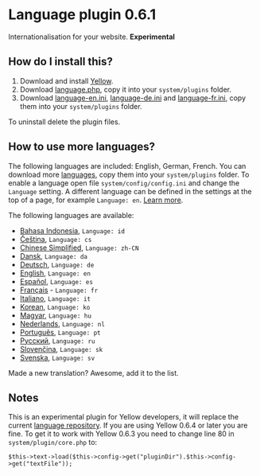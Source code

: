 Language plugin 0.6.1
======================
Internationalisation for your website. **Experimental**

How do I install this?
----------------------
1. Download and install [Yellow](https://github.com/datenstrom/yellow/).  
2. Download [language.php](language.php?raw=true), copy it into your `system/plugins` folder.  
3. Download [language-en.ini](language/language-en.ini?raw=true), [language-de.ini](language/language-de.ini?raw=true) and [language-fr.ini](language/language-fr.ini?raw=true), copy them into your `system/plugins` folder. 

To uninstall delete the plugin files.

How to use more languages?
--------------------------
The following languages are included: English, German, French. You can download more [languages](languages), copy them into your `system/plugins` folder. To enable a language open file `system/config/config.ini` and change the `Language` setting. A different language can be defined in the settings at the top of a page, for example `Language: en`. [Learn more](https://github.com/datenstrom/yellow/wiki/Language-configuration).

The following languages are available:

* [Bahasa Indonesia](language/language-id.ini?raw=true), `Language: id`
* [Čeština](language/language-cs.ini?raw=true), `Language: cs`
* [Chinese Simplified](language/language-zh-CN.ini?raw=true), `Language: zh-CN`
* [Dansk](language/language-da.ini?raw=true), `Language: da`
* [Deutsch](language/language-de.ini?raw=true), `Language: de`
* [English](language/language-en.ini?raw=true), `Language: en`
* [Español](language/language-es.ini?raw=true), `Language: es`
* [Français](language/language-fr.ini?raw=true) - `Language: fr`
* [Italiano](language/language-it.ini?raw=true), `Language: it`
* [Korean](language/language-ko.ini?raw=true), `Language: ko`
* [Magyar](language/language-hu.ini?raw=true), `Language: hu`
* [Nederlands](language/language-nl.ini?raw=true), `Language: nl`
* [Português](language/language-pt.ini?raw=true), `Language: pt`
* [Русский](language/language-ru.ini?raw=true), `Language: ru`
* [Slovenčina](language/language-sk.ini?raw=true), `Language: sk`
* [Svenska](language/language-sv.ini?raw=true), `Language: sv`

Made a new translation? Awesome, add it to the list.

Notes
-----
This is an experimental plugin for Yellow developers, it will replace the current [language repository](https://github.com/datenstrom/yellow-extensions/tree/master/languages). If you are using Yellow 0.6.4 or later you are fine. To get it to work with Yellow 0.6.3 you need to change line 80 in `system/plugin/core.php` to:

```
$this->text->load($this->config->get("pluginDir").$this->config->get("textFile"));
```
